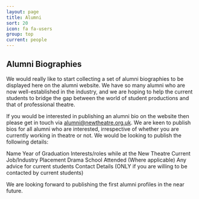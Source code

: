 ```yaml
---
layout: page
title: Alumni
sort: 20
icon: fa fa-users
group: top
current: people
---
```



## Alumni Biographies

We would really like to start collecting a set of alumni biographies to be displayed here on the alumni website. We have so many alumni who are now well-established in the industry, and we are hoping to help the current students to bridge the gap between the world of student productions and that of professional theatre. 

If you would be interested in publishing an alumni bio on the website then please get in touch via alumni@newtheatre.org.uk. We are keen to publish bios for all alumni who are interested, irrespective of whether you are currently working in theatre or not. We would be looking to publish the following details:

Name
Year of Graduation
Interests/roles while at the New Theatre
Current Job/Industry Placement
Drama School Attended (Where applicable)
Any advice for current students 
Contact Details (ONLY if you are willing to be contacted by current students)

We are looking forward to publishing the first alumni profiles in the near future. 

